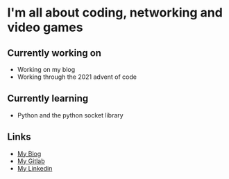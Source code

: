 # I'm all about coding, networking and video games

## Currently working on

- Working on my blog
- Working through the 2021 advent of code

## Currently learning

- Python and the python socket library

## Links

- [My Blog](https://zacharyranes.github.io/)
- [My Gitlab](https://gitlab.com/ZacharyRanes)
- [My Linkedin](https://www.linkedin.com/in/zachary-ranes/)
